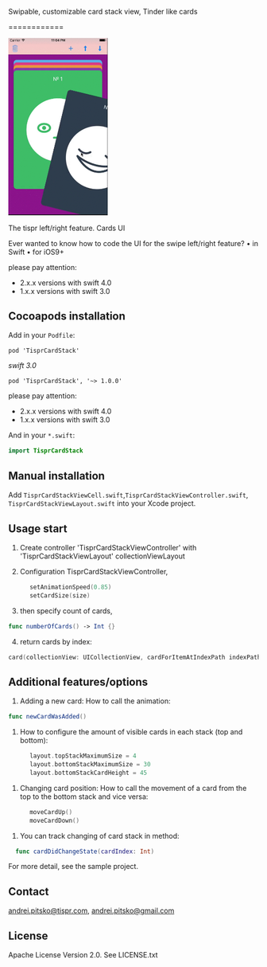 Swipable, customizable card stack view, Tinder like cards

============


<img src="./Screenshot_main.gif" width="200" alt="Screenshot" />

The tispr  left/right feature. Cards UI

Ever wanted to know how to code the UI for the swipe left/right feature?
	•	in Swift
	•	for iOS9+
	
please pay attention:
- 2.x.x versions with swift 4.0
- 1.x.x  versions with swift 3.0 


Сocoapods installation
------------------

Add in your `Podfile`:<br/>
```
pod 'TisprCardStack'
```

*swift 3.0*
```
pod 'TisprCardStack', '~> 1.0.0'
```

please pay attention:
- 2.x.x versions with swift 4.0
- 1.x.x  versions with swift 3.0 


And in your `*.swift`:
```swift
import TisprCardStack
```


Manual installation
------------------

Add `TisprCardStackViewCell.swift`,`TisprCardStackViewController.swift`, `TisprCardStackViewLayout.swift` into your Xcode project.


Usage start
-----
1. Create controller 'TisprCardStackViewController' with 'TisprCardStackViewLayout' collectionViewLayout

2. Configuration TisprCardStackViewController,

  ```swift
        setAnimationSpeed(0.85)
        setCardSize(size)
  ```

3. then specify count of cards,
  ```swift
  func numberOfCards() -> Int {}
  ```
	
4. return cards by index:
  ```swift
  card(collectionView: UICollectionView, cardForItemAtIndexPath indexPath: NSIndexPath) -> TisprCardStackViewCell {}
  ```

Additional features/options
-----	
1. Adding a new card: How to call the animation:

  ```swift
func newCardWasAdded()
  ```

1. How to configure the amount of visible cards in each stack (top and bottom):
  ```swift
        layout.topStackMaximumSize = 4
        layout.bottomStackMaximumSize = 30
        layout.bottomStackCardHeight = 45
  ```

1. Changing card position: How to call the movement of a card from the top to the bottom stack and vice versa:
  ```swift
        moveCardUp()
        moveCardDown()
  ```
1. You can track changing of card stack in method:
  ```swift
	func cardDidChangeState(cardIndex: Int)
   ```


For more detail, see the sample project.

Contact
-------

andrei.pitsko@tispr.com, andrei.pitsko@gmail.com

License
-------
Apache License
                           Version 2.0. See LICENSE.txt
